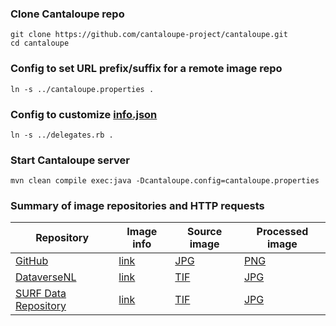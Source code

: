 ### Clone Cantaloupe repo

```
git clone https://github.com/cantaloupe-project/cantaloupe.git
cd cantaloupe
```

### Config to set URL prefix/suffix for a remote image repo

`ln -s ../cantaloupe.properties .`

### Config to customize [info.json](https://github.com/LINNAE-project/SFB-Annotator/blob/iss33/conf/cantaloupe/info.json#L86)

`ln -s ../delegates.rb .`

### Start Cantaloupe server

`mvn clean compile exec:java -Dcantaloupe.config=cantaloupe.properties`

### Summary of image repositories and HTTP requests

| Repository | Image info | Source image | Processed image |
|------------|------------|--------------|-----------------|
| [GitHub](https://github.com/LINNAE-project/SFB-Annotator/tree/master/data/jpg) | [link](http://localhost:8182/iiif/2/MMNAT01_AF_NNM001001033_001/info.json) | [JPG](https://raw.githubusercontent.com/LINNAE-project/SFB-Annotator/master/data/jpg/MMNAT01_AF_NNM001001033_001.jpg) | [PNG](http://localhost:8182/iiif/2/MMNAT01_AF_NNM001001033_001/full/max/0/default.png) |
| [DataverseNL](https://demo.dataverse.nl/dataset.xhtml?persistentId=doi:10.80227/test-JEQKJH) | [link](http://localhost:8182/iiif/2/1184/info.json) | [TIF](https://demo.dataverse.nl/api/access/datafile/1184) | [JPG](http://localhost:8182/iiif/2/1184/full/max/0/default.jpg) |
| [SURF Data Repository](https://trng-repository.surfsara.nl/deposit/900c341c1c10fff7) | [link](http://localhost:8182/iiif/2/900c341c1c10fff7%2Ffiles%2FMMNAT01_PM_NNM001001033_001/info.json) | [TIF](https://trng-repository.surfsara.nl/deposit/900c341c1c10fff7/files/MMNAT01_PM_NNM001001033_001.tif) | [JPG](http://localhost:8182/iiif/2/900c341c1c10fff7%2Ffiles%2FMMNAT01_PM_NNM001001033_001/full/max/0/default.jpg) |
